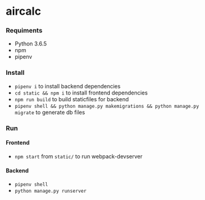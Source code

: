 # aircalc
### Requiments
 * Python 3.6.5
 * npm
 * pipenv
### Install
 * `pipenv i` to install backend dependencies
 * `cd static && npm i` to install frontend dependencies
 * `npm run build` to build staticfiles for backend
 * `pipenv shell && python manage.py makemigrations && python manage.py migrate` to generate db files
### Run
#### Frontend
 * `npm start` from `static/` to run webpack-devserver
#### Backend
 * `pipenv shell`
 * `python manage.py runserver`
